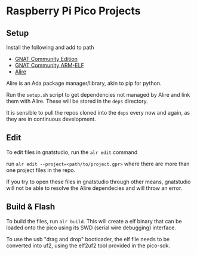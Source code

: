 # Raspberry Pi Pico Projects

## Setup

Install the following and add to path
- [GNAT Community Edition](https://learn.adacore.com/courses/GNAT_Toolchain_Intro/chapters/gnat_community.html)
- [GNAT Community ARM-ELF](https://www.adacore.com/download)
- [Alire](https://alire.ada.dev/docs/)

Alire is an Ada package manager/library, akin to pip for python.

Run the `setup.sh` script to get dependencies not managed by Alire and link them with Alire. These will be stored in the `deps` directory.

It is sensible to pull the repos cloned into the `deps` every now and again, as they are in continuous development.

## Edit

To edit files in gnatstudio, run the `alr edit` command

run `alr edit --project=<path/to/project.gpr>` where there are more than one project files in the repo.

If you try to open these files in gnatstudio through other means, gnatstudio will not be able to resolve the Alire dependecies and will throw an error.

## Build & Flash

To build the files, run `alr build`. This will create a elf binary that can be loaded onto the pico using its SWD (serial wire debugging) interface.

To use the usb "drag and drop" bootloader, the elf file needs to be converted into uf2, using the elf2uf2 tool provided in the pico-sdk.
